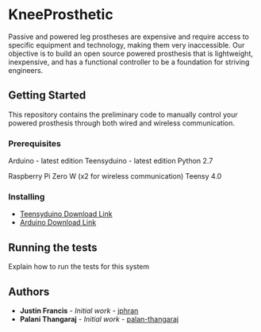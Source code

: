 # KneeProsthetic

Passive and powered leg prostheses are expensive and require access to specific equipment and technology, making them very inaccessible. Our objective is to build an open source powered prosthesis that is lightweight, inexpensive, and has a functional controller to be a foundation for striving engineers.

## Getting Started

This repository contains the preliminary code to manually control your powered prosthesis through both wired and wireless communication. 

### Prerequisites

Arduino - latest edition
Teensyduino - latest edition
Python 2.7

Raspberry Pi Zero W (x2 for wireless communication)
Teensy 4.0

### Installing

* [Teensyduino Download Link](https://www.pjrc.com/teensy/td_download.html)
* [Arduino Download Link](https://www.arduino.cc/en/main/software)

## Running the tests

Explain how to run the  tests for this system

## Authors

* **Justin Francis** - *Initial work* - [jphran](https://github.com/jphran)
* **Palani Thangaraj** - *Initial work* - [palan-thangaraj](https://github.com/palani-thangaraj)
